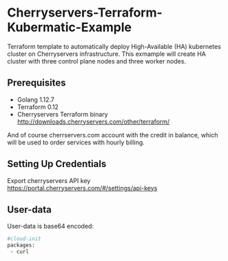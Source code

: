 # Cherryservers-Terraform-Kubermatic-Example
Terraform template to automatically deploy High-Available (HA) kubernetes cluster on Cherryservers infrastructure. 
This exmample will create HA cluster with three control plane nodes and three worker nodes.

## Prerequisites
- Golang 1.12.7
- Terraform 0.12
- Cherryservers Terraform binary http://downloads.cherryservers.com/other/terraform/

And of course cherrservers.com account with the credit in balance, which will be used to order services with hourly billing. 

## Setting Up Credentials
Export cherryservers API key 
https://portal.cherryservers.com/#/settings/api-keys

## User-data
User-data is base64 encoded:

```sh
#cloud-init
packages:
 - curl
```

